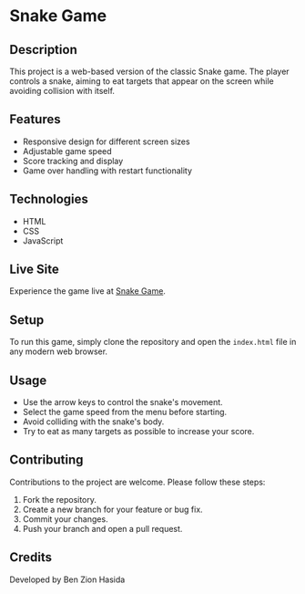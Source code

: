 # Snake Game

## Description
This project is a web-based version of the classic Snake game. The player controls a snake, aiming to eat targets that appear on the screen while avoiding collision with itself.

## Features
- Responsive design for different screen sizes
- Adjustable game speed
- Score tracking and display
- Game over handling with restart functionality

## Technologies
- HTML
- CSS
- JavaScript

## Live Site
Experience the game live at [Snake Game](https://benzionhasida.github.io/Snake/).

## Setup
To run this game, simply clone the repository and open the `index.html` file in any modern web browser.

## Usage
- Use the arrow keys to control the snake's movement.
- Select the game speed from the menu before starting.
- Avoid colliding with the snake's body.
- Try to eat as many targets as possible to increase your score.

## Contributing
Contributions to the project are welcome. Please follow these steps:
1. Fork the repository.
2. Create a new branch for your feature or bug fix.
3. Commit your changes.
4. Push your branch and open a pull request.

## Credits
Developed by Ben Zion Hasida
